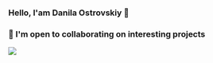 ### Hello, I'am Danila Ostrovskiy  👋
### 🤝 I'm open to collaborating on interesting projects
<img src="https://github-readme-stats.vercel.app/api?username=DanilaOstrovskiy&show_icons=true&theme=transparent">
